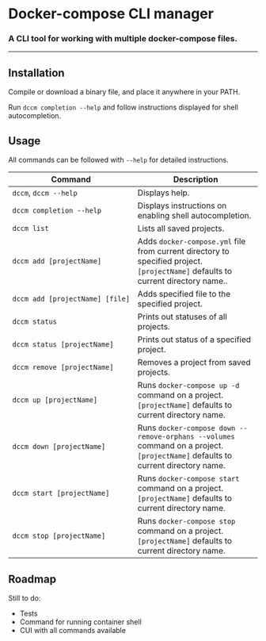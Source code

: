 # Docker-compose CLI manager

### A CLI tool for working with multiple docker-compose files.

---

## Installation

Compile or download a binary file, and place it anywhere in your PATH.

Run `dccm completion --help` and follow instructions displayed for shell autocompletion.

## Usage

All commands can be followed with `--help` for detailed instructions.

| Command               | Description |
|-----------------------|-------------|
| `dccm`, `dccm --help` | Displays help. |
| `dccm completion --help` | Displays instructions on enabling shell autocompletion. |
| `dccm list` | Lists all saved projects. |
| `dccm add [projectName]` | Adds `docker-compose.yml` file from current directory to specified project. `[projectName]` defaults to current directory name..|
| `dccm add [projectName] [file]` | Adds specified file to the specified project. |
| `dccm status` | Prints out statuses of all projects. |
| `dccm status [projectName]` | Prints out status of a specified project. |
| `dccm remove [projectName]` | Removes a project from saved projects. |
| `dccm up [projectName]` | Runs `docker-compose up -d` command on a project. `[projectName]` defaults to current directory name. |
| `dccm down [projectName]` | Runs `docker-compose down --remove-orphans --volumes` command on a project. `[projectName]` defaults to current directory name. |
| `dccm start [projectName]` | Runs `docker-compose start` command on a project. `[projectName]` defaults to current directory name. |
| `dccm stop [projectName]` | Runs `docker-compose stop` command on a project. `[projectName]` defaults to current directory name. |

## Roadmap

Still to do:
* Tests
* Command for running container shell
* CUI with all commands available